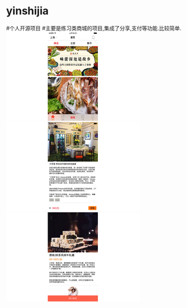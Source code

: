 # yinshijia
#个人开源项目
#主要是练习类商城的项目,集成了分享,支付等功能.比较简单.
![菜谱1](https://github.com/Rochester-Ting/Picture/blob/master/caipu1.gif)
![菜谱2](https://github.com/Rochester-Ting/Picture/blob/master/caipu2.gif)
![菜谱3](https://github.com/Rochester-Ting/Picture/blob/master/caipu3.gif)
